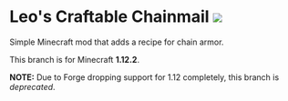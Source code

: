 # Leo's Craftable Chainmail [![](http://cf.way2muchnoise.eu/leos-craftable-chainmail.svg)](https://minecraft.curseforge.com/projects/leos-craftable-chainmail)
Simple Minecraft mod that adds a recipe for chain armor.

This branch is for Minecraft **1.12.2**.

**NOTE:** Due to Forge dropping support for 1.12 completely, this branch is *deprecated*.
